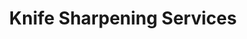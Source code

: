 ---
title: Knife Sharpening Services
description: "We offer commercial and residential services.  Traverse City knife sharpening and commercial knife exchange program"

---